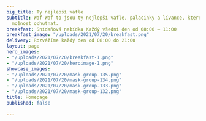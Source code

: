 ```yaml
---
big_title: Ty nejlepší vafle
subtitle: Waf-Waf to jsou ty nejlepší vafle, palacinky a lívance, které jste meli
  možnost ochutnat.
breakfast: Snídaňová nabídka Každý všední den od 08:00 – 11:00
breakfast_image: "/uploads/2021/07/20/breakfast.png"
delivery: Rozvážíme každý den od 08:00 do 21:00
layout: page
hero_images:
- "/uploads/2021/07/20/breakfast-1.png"
- "/uploads/2021/07/20/heroimage-1.png"
showcase_images:
- "/uploads/2021/07/20/mask-group-135.png"
- "/uploads/2021/07/20/mask-group-134.png"
- "/uploads/2021/07/20/mask-group-133.png"
- "/uploads/2021/07/20/mask-group-132.png"
title: Homepage
published: false

---
```

